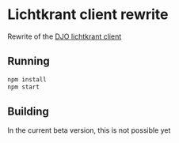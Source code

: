 # Lichtkrant client rewrite
Rewrite of the [DJO lichtkrant client](https://github.com/djoamersfoort/lichtkrant-client)

## Running
```bash
npm install
npm start
```

## Building 
In the current beta version, this is not possible yet